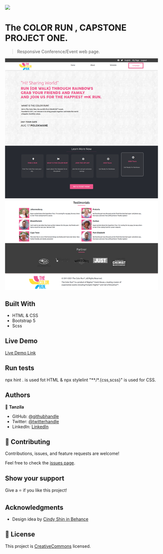 ![](https://img.shields.io/badge/Microverse-blueviolet)

# The COLOR RUN , CAPSTONE PROJECT ONE.

> Responsive Conference/Event web page.

![screenshot](./images/go-fullpage1.png)

## Built With

- HTML & CSS
- Bootstrap 5
- Scss

## Live Demo

[Live Demo Link](https://tanzila-abedin.github.io/The-Color-Run/.)

## Run tests
npx hint . is used fot HTML & npx stylelint "**/*.{css,scss}" is used for CSS.

## Authors

👤 **Tanzila**

- GitHub: [@githubhandle](https://github.com/tanzila-abedin)
- Twitter: [@twitterhandle](https://twitter.com/TanzilaAbedin)
- LinkedIn: [LinkedIn](https://www.linkedin.com/in/tanzila-abedin-331440b2/)

## 🤝 Contributing

Contributions, issues, and feature requests are welcome!

Feel free to check the [issues page](issues/).

## Show your support

Give a ⭐️ if you like this project!

## Acknowledgments
- Design idea by [Cindy Shin in Behance](https://www.behance.net/adagio07)


## 📝 License

This project is [CreativeCommons](https://creativecommons.org/licenses/by-nc/4.0/) licensed.
